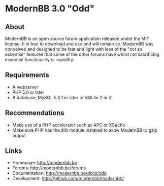 ModernBB 3.0 "Odd"
==================

## About
ModernBB is an open source forum application released under the MIT license. It is free to download and use and will remain so. ModernBB was conceived and designed to be fast and light with less of the "not so essential" features that some of the other forums have whilst not sacrificing essential functionality or usability.

## Requirements
 - A webserver
 - PHP 5.0 or later
 - A database, MySQL 5.0.1 or later or SQLite 2 or 3

## Recommendations
 - Make use of a PHP accelerator such as APC or XCache
 - Make sure PHP has the zlib module installed to allow ModernBB to gzip output

## Links
 - Homepage: http://modernbb.be
 - Forums: http://modernbb.be/forums
 - Documentation: http://modernbb.be/docs/odd
 - Development: http://github.com/modernbb/modernbb/
